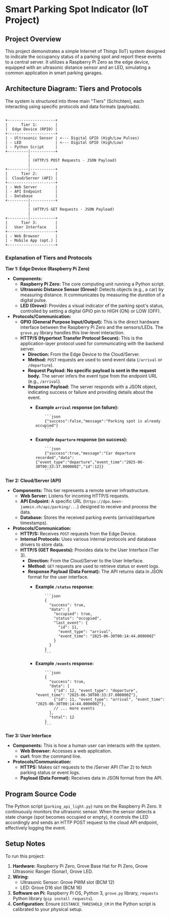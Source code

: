 # Smart Parking Spot Indicator (IoT Project)

## Project Overview

This project demonstrates a simple Internet of Things (IoT) system designed to indicate the occupancy status of a parking spot and report these events to a central server. It utilizes a Raspberry Pi Zero as the edge device, equipped with an ultrasonic distance sensor and an LED, simulating a common application in smart parking garages.

## Architecture Diagram: Tiers and Protocols

The system is structured into three main "Tiers" (Schichten), each interacting using specific protocols and data formats (payloads).

```plaintext

+---------------------+
|      Tier 1:        |
|  Edge Device (RPI0) |
+---------------------+
| - Ultrasonic Sensor | <--- Digital GPIO (High/Low Pulses)
| - LED               | <--- Digital GPIO (High/Low)
| - Python Script     |
+---------|-----------+
          |
          | (HTTP/S POST Requests - JSON Payload)
          |
+---------|-----------+
|      Tier 2:        |
|  Cloud/Server (API) |
+---------------------+
| - Web Server        |
| - API Endpoint      |
| - Database          |
+---------|-----------+
          |
          | (HTTP/S GET Requests - JSON Payload)
          |
+---------|-----------+
|      Tier 3:        |
|   User Interface    |
+---------------------+
| - Web Browser       |
| - Mobile App (opt.) |
+---------------------+
```

### Explanation of Tiers and Protocols

**Tier 1: Edge Device (Raspberry Pi Zero)**

* **Components:**
  * **Raspberry Pi Zero:** The core computing unit running a Python script.
  * **Ultrasonic Distance Sensor (Grove):** Detects objects (e.g., a car) by measuring distance. It communicates by measuring the *duration* of a digital pulse.
  * **LED (Grove):** Provides a visual indicator of the parking spot's status, controlled by setting a digital GPIO pin to HIGH (ON) or LOW (OFF).
* **Protocols/Communication:**
  * **GPIO (General Purpose Input/Output):** This is the direct hardware interface between the Raspberry Pi Zero and the sensors/LEDs. The `grove.py` library handles this low-level interaction.
  * **HTTP/S (Hypertext Transfer Protocol Secure):** This is the application-layer protocol used for communicating with the backend server.
    * **Direction:** From the Edge Device to the Cloud/Server.
    * **Method:** `POST` requests are used to send event data (`/arrival` or `/departure`).
    * **Request Payload:** **No specific payload is sent in the request body.** The server infers the event type from the endpoint URL (e.g., `/arrival`).
    * **Response Payload:** The server responds with a JSON object, indicating success or failure and providing details about the event.
      * **Example `arrival` response (on failure):**

                ```json
                {"success":false,"message":"Parking spot is already occupied"}
                ```

      * **Example `departure` response (on success):**

                ```json
                {"success":true,"message":"Car departure recorded","data":{"event_type":"departure","event_time":"2025-06-30T00:33:37.000000Z","id":12}}
                ```

**Tier 2: Cloud/Server (API)**

* **Components:** This tier represents a remote server infrastructure.
  * **Web Server:**  Listens for incoming HTTP/S requests.
  * **API Endpoint:** A specific URL (`https://dpo.been-jammin.ch/api/parking/...`) designed to receive and process the data.
  * **Database:** Stores the received parking events (arrival/departure timestamps).
* **Protocols/Communication:**
  * **HTTP/S:** Receives `POST` requests from the Edge Device.
  * **Internal Protocols:** Uses various internal protocols and database drivers to store data.
  * **HTTP/S (GET Requests):** Provides data to the User Interface (Tier 3).
    * **Direction:** From the Cloud/Server to the User Interface.
    * **Method:** `GET` requests are used to retrieve status or event logs.
    * **Response Payload (Data Format):** The API returns data in JSON format for the user interface.
      * **Example `/status` response:**

                ```json
                {
                  "success": true,
                  "data": {
                    "occupied": true,
                    "status": "occupied",
                    "last_event": {
                      "id": 11,
                      "event_type": "arrival",
                      "event_time": "2025-06-30T00:14:44.000000Z"
                    }
                  }
                }
                ```

      * **Example `/events` response:**

                ```json
                {
                  "success": true,
                  "data": [
                    {"id": 12, "event_type": "departure", "event_time": "2025-06-30T00:33:37.000000Z"},
                    {"id": 11, "event_type": "arrival", "event_time": "2025-06-30T00:14:44.000000Z"},
                    // ... more events
                  ],
                  "total": 12
                }
                ```

**Tier 3: User Interface**

* **Components:** This is how a human user can interacts with the system.
  * **Web Browser:** Accesses a web application.
  * **curl:** from the command line.
* **Protocols/Communication:**
  * **HTTPS:** Makes `GET` requests to the /Server API (Tier 2) to fetch parking status or event logs.
  * **Payload (Data Format):** Receives data in JSON format from the API.

## Program Source Code

The Python script (`parking_api_light.py`) runs on the Raspberry Pi Zero. It continuously monitors the ultrasonic sensor. When the sensor detects a state change (spot becomes occupied or empty), it controls the LED accordingly and sends an HTTP POST request to the cloud API endpoint, effectively logging the event.

## Setup Notes

To run this project:

1. **Hardware:** Raspberry Pi Zero, Grove Base Hat for Pi Zero, Grove Ultrasonic Ranger (Sonar), Grove LED.
2. **Wiring:**
    * Ultrasonic Sensor: Grove PWM slot (BCM 12)
    * LED: Grove D16 slot (BCM 16)
3. **Software on Pi:** Raspberry Pi OS, Python 3, `grove.py` library, `requests` Python library (`pip install requests`).
4. **Configuration:** Ensure `DISTANCE_THRESHOLD_CM` in the Python script is calibrated to your physical setup.

```
```
